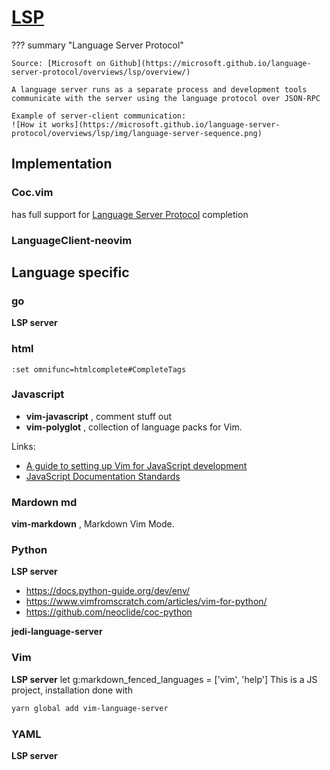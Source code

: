 # [LSP](https://langserver.org/)

??? summary "Language Server Protocol"

    Source: [Microsoft on Github](https://microsoft.github.io/language-server-protocol/overviews/lsp/overview/)

    A language server runs as a separate process and development tools
    communicate with the server using the language protocol over JSON-RPC

    Example of server-client communication:
    ![How it works](https://microsoft.github.io/language-server-protocol/overviews/lsp/img/language-server-sequence.png)

## Implementation

### Coc.vim

<badge-stars repo='neoclide/coc.nvim'></badge-stars> <badge-doc href="https://github.com/neoclide/coc.nvim/blob/master/doc/coc.txt" message="latest" logo="github"> </badge-doc> has full support for [Language Server Protocol](https://microsoft.github.io/language-server-protocol/) completion

### LanguageClient-neovim

<badge-stars repo='autozimu/LanguageClient-neovim'></badge-stars> <badge-doc href="https://github.com/autozimu/LanguageClient-neovim/blob/next/doc/LanguageClient.txt" logo="github" message="latest"></badge-doc>

## Language specific

### go

**LSP server** <badge-stars repo="fatih/vim-go"></badge-stars> <badge-doc href='https://github.com/pangloss/vim-javascript' message=''>

### html

```
:set omnifunc=htmlcomplete#CompleteTags
```

### Javascript

- <b>vim-javascript</b> <badge-stars repo='pangloss/vim-javascript'></badge-stars> <badge-doc href='https://github.com/pangloss/vim-javascript#vim-javascript' message=''> </badge-doc>, comment stuff out
- <b>vim-polyglot</b> <badge-stars repo='sheerun/vim-polyglot'></badge-stars> <badge-doc href='https://github.com/sheerun/vim-polyglot/blob/master/README.md'></badge-doc>, collection of language packs for Vim.

Links:

- [A guide to setting up Vim for JavaScript development](https://freshman.tech/vim-javascript/)
- [JavaScript Documentation Standards](https://make.wordpress.org/core/handbook/best-practices/inline-documentation-standards/javascript/)
### Mardown md

**vim-markdown** <badge-stars repo='plasticboy/vim-markdown'></badge-stars> <badge-doc href="https://github.com/plasticboy/vim-markdown#vim-markdown"></badge-doc>, Markdown Vim Mode.

### Python

**LSP server** <badge-stars repo="palantir/python-language-server"></badge-stars>

- https://docs.python-guide.org/dev/env/
- https://www.vimfromscratch.com/articles/vim-for-python/
- https://github.com/neoclide/coc-python

**jedi-language-server**  <badge-stars repo='pappasam/jedi-language-server'></badge-stars>

### Vim

**LSP server** <badge-stars repo='iamcco/vim-language-server'></badge-stars>
let g:markdown_fenced_languages = ['vim', 'help']
This is a JS project, installation done with

```bash
yarn global add vim-language-server
```


### YAML

**LSP server** <badge-stars repo="redhat-developer/yaml-language-server"></badge-stars>
